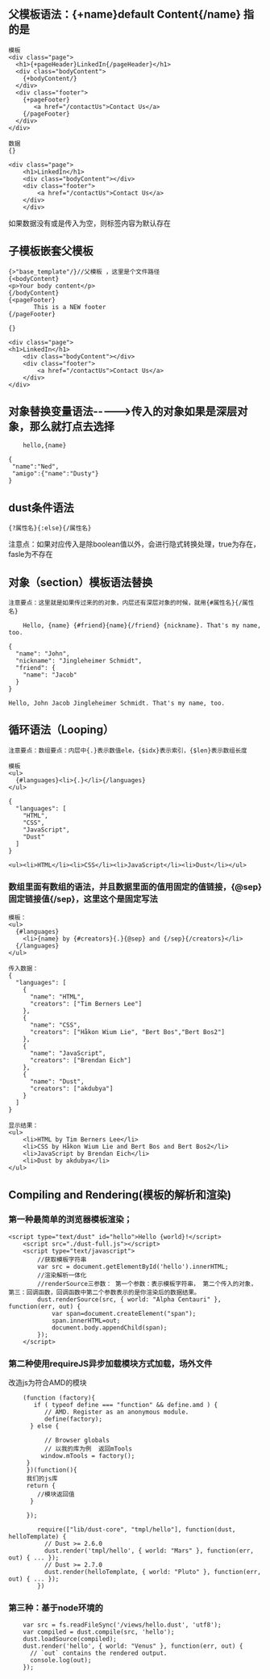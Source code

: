 
## 父模板语法：{+name}default Content{/name}  指的是
```
模板
<div class="page">
  <h1>{+pageHeader}LinkedIn{/pageHeader}</h1>
  <div class="bodyContent">
    {+bodyContent/}
  </div>
  <div class="footer">
    {+pageFooter}
       <a href="/contactUs">Contact Us</a>
    {/pageFooter}
  </div>
</div>
```
```
数据
{}
```
```
<div class="page">
	<h1>LinkedIn</h1>
	<div class="bodyContent"></div>
	<div class="footer">
		<a href="/contactUs">Contact Us</a>
	</div>
	</div>
```
如果数据没有或是传入为空，则标签内容为默认存在


## 子模板嵌套父模板
```
{>"base_template"/}//父模板 ，这里是个文件路径
{<bodyContent}
<p>Your body content</p>
{/bodyContent}
{<pageFooter}
       This is a NEW footer
{/pageFooter}
```
```
{}
```
```
<div class="page">
<h1>LinkedIn</h1>
	<div class="bodyContent"></div>
	<div class="footer">
		<a href="/contactUs">Contact Us</a>
	</div>
</div>
```
## 对象替换变量语法----->传入的对象如果是深层对象，那么就打点去选择
```
	hello,{name}
```
```
{
 "name":"Ned",
 "amigo":{"name":"Dusty"}
}
```
## dust条件语法
```
{?属性名}{:else}{/属性名}

```
注意点：如果对应传入是除boolean值以外，会进行隐式转换处理，true为存在，fasle为不存在

## 对象（section）模板语法替换
	注意要点：这里就是如果传过来的的对象，内层还有深层对象的时候，就用{#属性名}{/属性名}
```
	Hello, {name} {#friend}{name}{/friend} {nickname}. That's my name, too.
```
```
{
  "name": "John",
  "nickname": "Jingleheimer Schmidt",
  "friend": {
    "name": "Jacob"
  }
}
```

```
Hello, John Jacob Jingleheimer Schmidt. That's my name, too.
```

## 循环语法（Looping）
	注意要点：数组要点：内层中{.}表示数值ele，{$idx}表示索引，{$len}表示数组长度

```
模板
<ul>
  {#languages}<li>{.}</li>{/languages}
</ul>
```
```
{
  "languages": [
    "HTML",
    "CSS",
    "JavaScript",
    "Dust"
  ]
}
```
```
<ul><li>HTML</li><li>CSS</li><li>JavaScript</li><li>Dust</li></ul>
```
### 数组里面有数组的语法，并且数据里面的值用固定的值链接，{@sep}固定链接值{/sep}，这里这个是固定写法
```
模板：
<ul>
  {#languages}
    <li>{name} by {#creators}{.}{@sep} and {/sep}{/creators}</li>
  {/languages}
</ul>
```
```
传入数据：
{
  "languages": [
    {
      "name": "HTML",
      "creators": ["Tim Berners Lee"]
    },
    {
      "name": "CSS",
      "creators": ["Håkon Wium Lie", "Bert Bos","Bert Bos2"]
    },
    {
      "name": "JavaScript",
      "creators": ["Brendan Eich"]
    },
    {
      "name": "Dust",
      "creators": ["akdubya"]
    }
  ]
}
```

```
显示结果：
<ul>
	<li>HTML by Tim Berners Lee</li>
	<li>CSS by Håkon Wium Lie and Bert Bos and Bert Bos2</li>
	<li>JavaScript by Brendan Eich</li>
	<li>Dust by akdubya</li>
</ul>
```

## Compiling and Rendering(模板的解析和渲染)
### 第一种最简单的浏览器模板渲染；
```
<script type="text/dust" id="hello">Hello {world}!</script>
    <script src="./dust-full.js"></script>
    <script type="text/javascript">
    	//获取模板字符串
        var src = document.getElementById('hello').innerHTML;
        //渲染解析一体化
        //renderSource三参数： 第一个参数：表示模板字符串， 第二个传入的对象，第三：回调函数，回调函数中第二个参数表示的是你渲染后的数据结果。
        dust.renderSource(src, { world: "Alpha Centauri" }, function(err, out) {
            var span=document.createElement("span");
            span.innerHTML=out;
            document.body.appendChild(span);
        });
    </script>
```
### 第二种使用requireJS异步加载模块方式加载，场外文件
   改造js为符合AMD的模块
   ```
	   (function (factory){
	      if ( typeof define === "function" && define.amd ) {
	         // AMD. Register as an anonymous module.
	         define(factory);
	     } else {

	         // Browser globals
	         // 以我的库为例  返回mTools
	        window.mTools = factory();
	    }
		})(function(){
	    我们的js库
	    return {
	       //模块返回值
	     }

		});

   ```
```
		require(["lib/dust-core", "tmpl/hello"], function(dust, helloTemplate) {
		  // Dust >= 2.6.0
		  dust.render('tmpl/hello', { world: "Mars" }, function(err, out) { ... });
		  // Dust >= 2.7.0
		  dust.render(helloTemplate, { world: "Pluto" }, function(err, out) { ... });
		})
```
### 第三种：基于node环境的

```
	var src = fs.readFileSync('/views/hello.dust', 'utf8');
	var compiled = dust.compile(src, 'hello');
	dust.loadSource(compiled);
	dust.render('hello', { world: "Venus" }, function(err, out) {
	  // `out` contains the rendered output.
	  console.log(out);
	});

```

